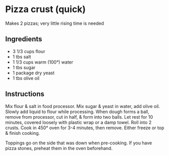 # Pizza crust (quick)

Makes 2 pizzas; very little rising time is needed

## Ingredients

* 3 1/3 cups flour
* 1 tbs salt
* 1 1/3 cups warm (100°) water
* 1 tbs sugar
* 1 package dry yeast
* 1 tbs olive oil

## Instructions

Mix flour & salt in food processor. Mix sugar & yeast in water, add olive oil. Slowly add liquid to flour while processing. When dough forms a ball, remove from processor, cut in half, & form into two balls. Let rest for 10 minutes, covered loosely with plastic wrap or a damp towel. Roll into 2 crusts. Cook in 450° oven for 3-4 minutes, then remove. Either freeze or top & finish cooking.

Toppings go on the side that was down when pre-cooking. If you have pizza stones, preheat them in the oven beforehand.